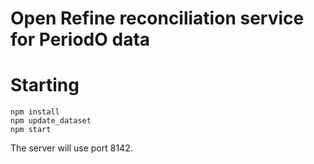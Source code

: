 # Open Refine reconciliation service for PeriodO data


# Starting
```
npm install
npm update_dataset
npm start
```

The server will use port 8142.
